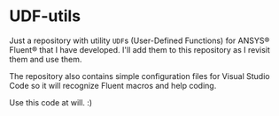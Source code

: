 # UDF-utils

Just a repository with utility `UDF`s (User-Defined Functions) for
ANSYS® Fluent® that I have developed. I'll add them to this repository
as I revisit them and use them.

The repository also contains simple configuration files for Visual
Studio Code so it will recognize Fluent macros and help coding.

Use this code at will. :)
